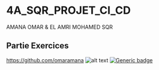 # 4A_SQR_PROJET_CI_CD
AMANA OMAR & EL AMRI MOHAMED
SQR 
## Partie Exercices 
https://github.com/omaramana
![alt text](https://cdn.futura-sciences.com/cdn-cgi/image/width=1920,quality=60,format=auto/sources/images/dossier/751/01-intro-751.jpg)
[![Generic badge](https://img.shields.io/badge/<SUBJECT>-<STATUS>-<COLOR>.svg)](https://shields.io/)
